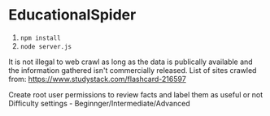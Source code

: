 # EducationalSpider

1. `npm install`
2. `node server.js`

It is not illegal to web crawl as long as the data is publically available and the information gathered isn't commercially released.
List of sites crawled from:
https://www.studystack.com/flashcard-216597

Create root user permissions to review facts and label them as useful or not
Difficulty settings - Beginnger/Intermediate/Advanced